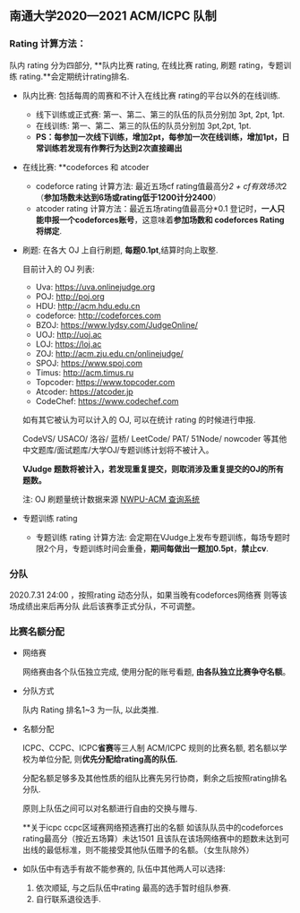 ## 南通大学2020—2021 ACM/ICPC 队制

### Rating 计算方法：

队内 rating 分为四部分, **队内比赛 rating, 在线比赛 rating, 刷题 rating，专题训练 rating.**会定期统计rating排名.

- 队内比赛: 包括每周的周赛和不计入在线比赛 rating的平台以外的在线训练.

  - 线下训练或正式赛: 第一、第二、第三的队伍的队员分别加 3pt, 2pt, 1pt.
  - 在线训练: 第一、第二、第三的队伍的队员分别加 3pt,2pt, 1pt. 
  - **PS：每参加一次线下训练，增加2pt，每参加一次在线训练，增加1pt，日常训练若发现有作弊行为达到2次直接踢出**

- 在线比赛: **codeforces 和 atcoder
  - codeforce rating 计算方法: 最近五场cf rating值最高分*2 + cf有效场次*2（**参加场数未达到6场或rating低于1200计分2400**）
  - atcoder rating 计算方法：最近五场rating值最高分*0.1
  登记时，**一人只能申报一个codeforces账号**，这意味着**参加场数和 codeforces Rating 将绑定**. 

- 刷题: 在各大 OJ 上自行刷题, **每题0.1pt**,结算时向上取整.

  目前计入的 OJ 列表:

  - Uva: https://uva.onlinejudge.org
  - POJ: http://poj.org
  - HDU: http://acm.hdu.edu.cn
  - codeforce: http://codeforces.com
  - BZOJ: https://www.lydsy.com/JudgeOnline/
  - UOJ:  http://uoj.ac
  - LOJ: https://loj.ac
  - ZOJ: http://acm.zju.edu.cn/onlinejudge/
  - SPOJ: https://www.spoj.com
  - Timus: http://acm.timus.ru
  - Topcoder: https://www.topcoder.com
  - Atcoder: https://atcoder.jp
  - CodeChef: https://www.codechef.com

  如有其它被认为可以计入的 OJ, 可以在统计 rating 的时候进行申报. 

  CodeVS/ USACO/ 洛谷/ 蓝桥/ LeetCode/ PAT/ 51Node/ nowcoder 等其他中文题库/面试题库/大学OJ/专题训练计划将不被计入。

  **VJudge 题数将被计入，若发现重复提交，则取消涉及重复提交的OJ的所有题数。**

  注: OJ 刷题量统计数据来源 [NWPU-ACM 查询系统](https://new.npuacm.info/statistics) 
- 专题训练 rating

  - 专题训练 rating 计算方法: 会定期在VJudge上发布专题训练，每场专题时限2个月，专题训练时间会重叠，**期间每做出一题加0.5pt**，**禁止cv**.
  
  
### 分队

2020.7.31 24:00 ，按照rating 动态分队，如果当晚有codeforces网络赛 则等该场成绩出来后再分队 此后该赛季正式分队，不可调整。

### 比赛名额分配

- 网络赛

  网络赛由各个队伍独立完成, 使用分配的账号看题, **由各队独立比赛争夺名额**。

- 分队方式

  队内 Rating 排名1~3 为一队, 以此类推.

- 名额分配

  ICPC、CCPC、ICPC**省赛**等三人制 ACM/ICPC 规则的比赛名额, 若名额以学校为单位分配, 则**优先分配给rating高的队伍.**

  分配名额足够多及其他性质的组队比赛先另行协商，剩余之后按照rating排名分队.
 
  原则上队伍之间可以对名额进行自由的交换与赠与.
   
  **关于icpc ccpc区域赛网络预选赛打出的名额 如该队队员中的codeforces rating最高分（按近五场算）未达1501 且该队在该场网络赛中的题数未达到可出线的最低标准，则不能接受其他队伍赠予的名额。（女生队除外）

- 如队伍中有选手有故不能参赛的, 队伍中其他两人可以选择: 

  1. 依次顺延, 与之后队伍中rating 最高的选手暂时组队参赛. 
  2. 自行联系退役选手.


